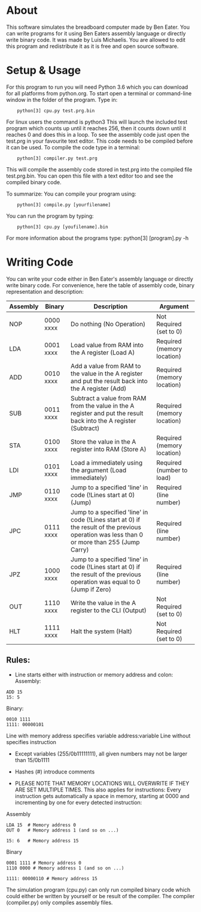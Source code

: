 # About
This software simulates the breadboard computer made
by Ben Eater. You can write programs for it
using Ben Eaters assembly language or
directly write binary code.
It was made by Luis Michaelis. You are allowed
to edit this program and redistribute it as
it is free and open source software.

# Setup & Usage
For this program to run you will need
Python 3.6 which you can download for all
platforms from python.org.
To start open a terminal or command-line window
in the folder of the program. Type in:
```
    python[3] cpu.py test.prg.bin
```
For linux users the command is python3
This will launch the included test program
which counts up until it reaches 256, then
it counts down until it reaches 0 and does
this in a loop. To see the assembly code just
open the test.prg in your favourite text
editor. This code needs to be compiled before
it can be used. To compile the code type in
a terminal:
```
    python[3] compiler.py test.prg
```
This will compile the assembly code stored in
test.prg into the compiled file test.prg.bin.
You can open this file with a text editor too
and see the compiled binary code.

To summarize:
You can compile your program using:
```
    python[3] compile.py [yourfilename]
```
You can run the program by typing:
```
    python[3] cpu.py [youfilename].bin
```
For more information about the programs
type:
    python[3] [program].py -h

# Writing Code
You can write your code either in Ben Eater's
assembly language or directly write binary code.
For convenience, here the table of assembly
code, binary representation and description:

|Assembly | Binary    | Description                                                   | Argument
|--------|-----------|---------------------------------------------------------------|----------------------------
|NOP      | 0000 xxxx | Do nothing (No Operation)                                     | Not Required (set to 0)
|LDA      | 0001 xxxx | Load value from RAM into the A register (Load A)              | Required (memory location)
|ADD      | 0010 xxxx | Add a value from RAM to the value in the A register and put the result back into the A register (Add) | Required (memory location)
|SUB      | 0011 xxxx | Subtract a value from RAM from the value in the A register and put the result back into the A register (Subtract) | Required (memory location)
|STA      | 0100 xxxx | Store the value in the A register into RAM (Store A)          | Required (memory location)
|LDI      | 0101 xxxx | Load a immediately using the argument (Load immediately)      | Required (number to load)
|JMP      | 0110 xxxx | Jump to a specified 'line' in code (!Lines start at 0) (Jump) | Required (line number)
|JPC      | 0111 xxxx | Jump to a specified 'line' in code (!Lines start at 0) if the result of the previous operation was less than 0 or more than 255 (Jump Carry) | Required (line number)
|JPZ      | 1000 xxxx | Jump to a specified 'line' in code (!Lines start at 0) if the result of the previous operation was equal to 0 (Jump if Zero) | Required (line number)
|OUT      | 1110 xxxx | Write the value in the A register to the CLI (Output)         | Not Required (set to 0)
|HLT      | 1111 xxxx | Halt the system (Halt)                                        | Not Required (set to 0)

## Rules:
- Line starts either with instruction or memory
  address and colon:
Assembly:
```
ADD 15
15: 5
```
Binary:
```
0010 1111
1111: 00000101
```
Line with memory address specifies variable address:variable
Line without specifies instruction

- Except variables (255/0b11111111), all given numbers may not be
  larger than 15/0b1111

- Hashes (#) introduce comments

- PLEASE NOTE THAT MEMORY LOCATIONS WILL OVERWRITE IF
  THEY ARE SET MULTIPLE TIMES. This also applies for
  instructions: Every instruction gets automatically
  a space in memory, starting at 0000 and incrementing
  by one for every detected instruction:

Assembly
```
LDA 15  # Memory address 0
OUT 0   # Memory address 1 (and so on ...)

15: 6   # Memory address 15
```
Binary
```
0001 1111 # Memory address 0
1110 0000 # Memory address 1 (and so on ...)

1111: 00000110 # Memory address 15
```

The simulation program (cpu.py) can only run compiled
binary code which could either be written by yourself
or be result of the compiler. The compiler (compiler.py)
only compiles assembly files.
